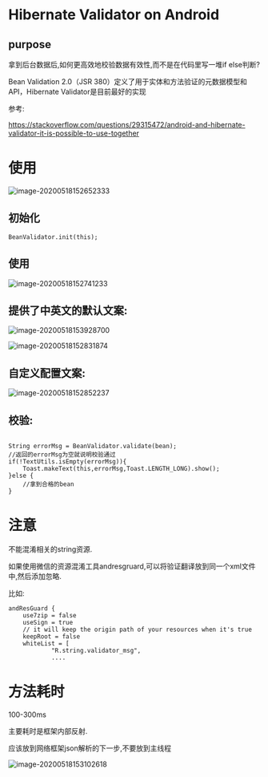 # Hibernate Validator on Android

## purpose

拿到后台数据后,如何更高效地校验数据有效性,而不是在代码里写一堆if else判断?

Bean Validation 2.0（JSR 380）定义了用于实体和方法验证的元数据模型和API，Hibernate Validator是目前最好的实现

参考:

https://stackoverflow.com/questions/29315472/android-and-hibernate-validator-it-is-possible-to-use-together





# 使用



![image-20200518152652333](/Users/hss/aku/BeanValidatordemo/image-20200518152652333.png)



## 初始化

```
BeanValidator.init(this);
```

## 使用

![image-20200518152741233](/Users/hss/aku/BeanValidatordemo/image-20200518152741233.png)

## 提供了中英文的默认文案:

![image-20200518153928700](/Users/hss/aku/BeanValidatordemo/image-20200518153928700.png)

![image-20200518152831874](/Users/hss/aku/BeanValidatordemo/image-20200518152831874.png)



## 自定义配置文案:

![image-20200518152852237](/Users/hss/aku/BeanValidatordemo/image-20200518152852237.png)



## 校验:

```

String errorMsg = BeanValidator.validate(bean);
//返回的errorMsg为空就说明校验通过
if(!TextUtils.isEmpty(errorMsg)){
    Toast.makeText(this,errorMsg,Toast.LENGTH_LONG).show();
}else {
    //拿到合格的bean
}
```

# 注意

不能混淆相关的string资源. 

如果使用微信的资源混淆工具andresgruard,可以将验证翻译放到同一个xml文件中,然后添加忽略.

比如:

```
andResGuard {
    use7zip = false
    useSign = true
    // it will keep the origin path of your resources when it's true
    keepRoot = false
    whiteList = [
            "R.string.validator_msg",
            ....
```







# 方法耗时

100-300ms

主要耗时是框架内部反射.

应该放到网络框架json解析的下一步,不要放到主线程

![image-20200518153102618](/Users/hss/aku/BeanValidatordemo/image-20200518153102618.png)


